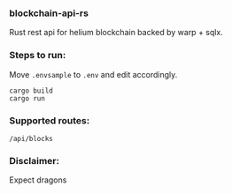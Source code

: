 ### blockchain-api-rs

Rust rest api for helium blockchain backed by warp + sqlx.

### Steps to run:

Move `.envsample` to `.env` and edit accordingly.

```
cargo build
cargo run
```

### Supported routes:

```
/api/blocks
```

### Disclaimer:

Expect dragons
